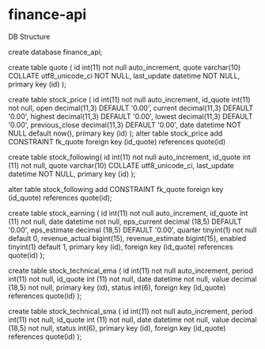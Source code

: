 # finance-api
DB Structure 

create database finance_api;

create table quote (
    id int(11) not null auto_increment, 
    quote varchar(10) COLLATE utf8_unicode_ci NOT NULL,
    last_update datetime NOT NULL,
    primary key (id) 
);

create table stock_price (
    id int(11) not null auto_increment, 
    id_quote int(11) not null,
    open decimal(11,3) DEFAULT '0.00',
    current decimal(11,3) DEFAULT '0.00',
    highest decimal(11,3) DEFAULT '0.00',
    lowest decimal(11,3) DEFAULT '0.00',
    previous_close decimal(11,3) DEFAULT '0.00',
    date datetime NOT NULL default now(),
    primary key (id)
);
alter table stock_price add CONSTRAINT fk_quote foreign key (id_quote) references quote(id)

create table stock_following(
    id int(11) not null auto_increment, 
    id_quote int (11) not null,
    quote varchar(10) COLLATE utf8_unicode_ci,
    last_update datetime NOT NULL,
    primary key (id)
);

alter table stock_following add CONSTRAINT fk_quote foreign key (id_quote) references quote(id);

create table stock_earning (
    id int(11) not null auto_increment, 
    id_quote int (11) not null,
    date datetime not null, 
    eps_current decimal (18,5) DEFAULT '0.00',
    eps_estimate decimal (18,5) DEFAULT '0.00',
    quarter tinyint(1) not null default 0,
    revenue_actual bigint(15),
    revenue_estimate bigint(15),
    enabled tinyint(1) default 1,
    primary key (id),
    foreign key (id_quote) references quote(id)
);

create table stock_technical_ema (
    id int(11) not null auto_increment,
    period int(11) not null, 
    id_quote int (11) not null,
    date datetime not null,
    value decimal (18,5) not null,
    primary key (id),
    status int(6),
    foreign key (id_quote) references quote(id) 
);

create table stock_technical_sma (
    id int(11) not null auto_increment, 
    period int(11) not null, 
    id_quote int (11) not null,
    date datetime not null,
    value decimal (18,5) not null,
    status int(6),
    primary key (id),
    foreign key (id_quote) references quote(id) 
);
